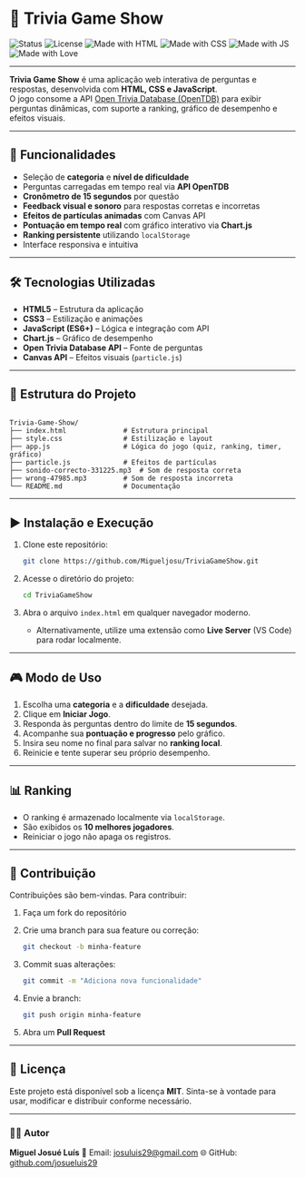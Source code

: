 # 🎉 Trivia Game Show

![Status](https://img.shields.io/badge/status-active-success?style=for-the-badge)
![License](https://img.shields.io/badge/license-MIT-blue?style=for-the-badge)
![Made with HTML](https://img.shields.io/badge/HTML5-orange?logo=html5&logoColor=white&style=for-the-badge)
![Made with CSS](https://img.shields.io/badge/CSS3-blue?logo=css3&logoColor=white&style=for-the-badge)
![Made with JS](https://img.shields.io/badge/JavaScript-yellow?logo=javascript&logoColor=black&style=for-the-badge)
![Made with Love](https://img.shields.io/badge/Made%20with-%E2%9D%A4-red?style=for-the-badge)

---

**Trivia Game Show** é uma aplicação web interativa de perguntas e respostas, desenvolvida com **HTML, CSS e JavaScript**.  
O jogo consome a API [Open Trivia Database (OpenTDB)](https://opentdb.com/) para exibir perguntas dinâmicas, com suporte a ranking, gráfico de desempenho e efeitos visuais.

---

## 📌 Funcionalidades

- Seleção de **categoria** e **nível de dificuldade**  
- Perguntas carregadas em tempo real via **API OpenTDB**  
- **Cronômetro de 15 segundos** por questão  
- **Feedback visual e sonoro** para respostas corretas e incorretas  
- **Efeitos de partículas animadas** com Canvas API  
- **Pontuação em tempo real** com gráfico interativo via **Chart.js**  
- **Ranking persistente** utilizando `localStorage`  
- Interface responsiva e intuitiva  

---

## 🛠️ Tecnologias Utilizadas

- **HTML5** – Estrutura da aplicação  
- **CSS3** – Estilização e animações  
- **JavaScript (ES6+)** – Lógica e integração com API  
- **Chart.js** – Gráfico de desempenho  
- **Open Trivia Database API** – Fonte de perguntas  
- **Canvas API** – Efeitos visuais (`particle.js`)  

---

## 📂 Estrutura do Projeto

```

Trivia-Game-Show/
├── index.html              # Estrutura principal
├── style.css               # Estilização e layout
├── app.js                  # Lógica do jogo (quiz, ranking, timer, gráfico)
├── particle.js             # Efeitos de partículas
├── sonido-correcto-331225.mp3  # Som de resposta correta
├── wrong-47985.mp3         # Som de resposta incorreta
└── README.md               # Documentação

````

---

## ▶️ Instalação e Execução

1. Clone este repositório:
   ```bash
   git clone https://github.com/Migueljosu/TriviaGameShow.git
   ````

2. Acesse o diretório do projeto:

   ```bash
   cd TriviaGameShow
   ```

3. Abra o arquivo `index.html` em qualquer navegador moderno.

   * Alternativamente, utilize uma extensão como **Live Server** (VS Code) para rodar localmente.

---

## 🎮 Modo de Uso

1. Escolha uma **categoria** e a **dificuldade** desejada.
2. Clique em **Iniciar Jogo**.
3. Responda às perguntas dentro do limite de **15 segundos**.
4. Acompanhe sua **pontuação e progresso** pelo gráfico.
5. Insira seu nome no final para salvar no **ranking local**.
6. Reinicie e tente superar seu próprio desempenho.

---

## 📊 Ranking

* O ranking é armazenado localmente via `localStorage`.
* São exibidos os **10 melhores jogadores**.
* Reiniciar o jogo não apaga os registros.

---

## 🤝 Contribuição

Contribuições são bem-vindas. Para contribuir:

1. Faça um fork do repositório
2. Crie uma branch para sua feature ou correção:

   ```bash
   git checkout -b minha-feature
   ```
3. Commit suas alterações:

   ```bash
   git commit -m "Adiciona nova funcionalidade"
   ```
4. Envie a branch:

   ```bash
   git push origin minha-feature
   ```
5. Abra um **Pull Request**

---

## 📜 Licença

Este projeto está disponível sob a licença **MIT**.
Sinta-se à vontade para usar, modificar e distribuir conforme necessário.

---

### 👨‍💻 Autor

**Miguel Josué Luís**
📧 Email: [josuluis29@gmail.com](mailto:josuluis29@gmail.com)
🌐 GitHub: [github.com/josueluis29](https://github.com/Migueljosu)
